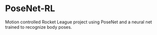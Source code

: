 # PoseNet-RL
Motion controlled Rocket League project using PoseNet and a neural net trained to recognize body poses.
